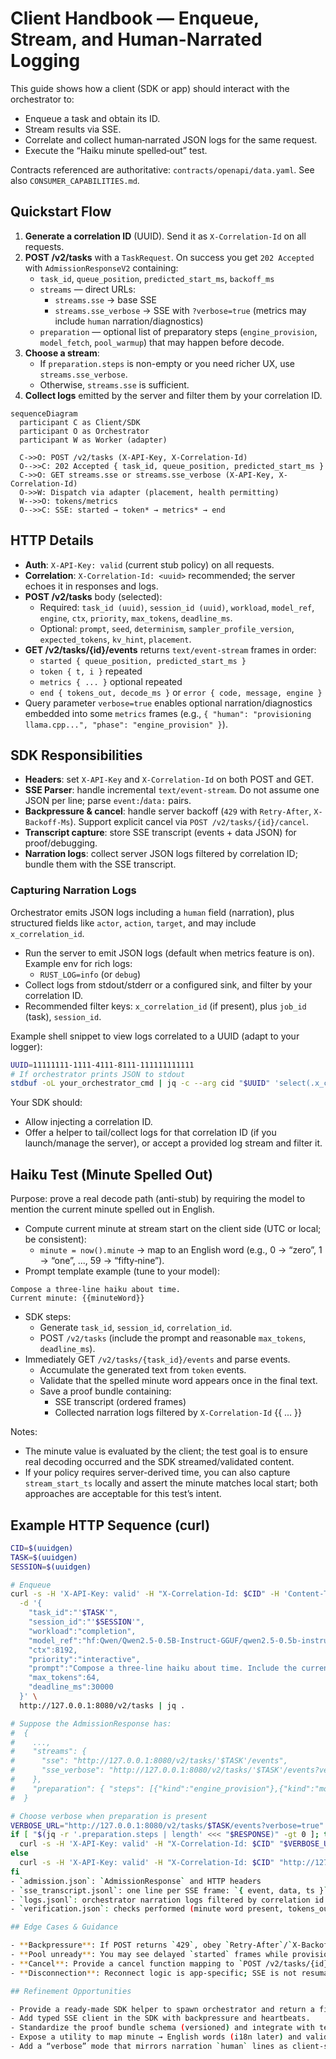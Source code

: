 # Client Handbook — Enqueue, Stream, and Human-Narrated Logging

This guide shows how a client (SDK or app) should interact with the orchestrator to:
- Enqueue a task and obtain its ID.
- Stream results via SSE.
- Correlate and collect human‑narrated JSON logs for the same request.
- Execute the “Haiku minute spelled‑out” test.

Contracts referenced are authoritative: `contracts/openapi/data.yaml`. See also `CONSUMER_CAPABILITIES.md`.

## Quickstart Flow

1. **Generate a correlation ID** (UUID). Send it as `X-Correlation-Id` on all requests.
2. **POST /v2/tasks** with a `TaskRequest`. On success you get `202 Accepted` with `AdmissionResponseV2` containing:
   - `task_id`, `queue_position`, `predicted_start_ms`, `backoff_ms`
   - `streams` — direct URLs:
     - `streams.sse` → base SSE
     - `streams.sse_verbose` → SSE with `?verbose=true` (metrics may include `human` narration/diagnostics)
   - `preparation` — optional list of preparatory steps (`engine_provision`, `model_fetch`, `pool_warmup`) that may happen before decode.
3. **Choose a stream**:
   - If `preparation.steps` is non-empty or you need richer UX, use `streams.sse_verbose`.
   - Otherwise, `streams.sse` is sufficient.
4. **Collect logs** emitted by the server and filter them by your correlation ID.

```mermaid
sequenceDiagram
  participant C as Client/SDK
  participant O as Orchestrator
  participant W as Worker (adapter)

  C->>O: POST /v2/tasks (X-API-Key, X-Correlation-Id)
  O-->>C: 202 Accepted { task_id, queue_position, predicted_start_ms }
  C->>O: GET streams.sse or streams.sse_verbose (X-API-Key, X-Correlation-Id)
  O->>W: Dispatch via adapter (placement, health permitting)
  W-->>O: tokens/metrics
  O-->>C: SSE: started → token* → metrics* → end
```

## HTTP Details

- **Auth**: `X-API-Key: valid` (current stub policy) on all requests.
- **Correlation**: `X-Correlation-Id: <uuid>` recommended; the server echoes it in responses and logs.
- **POST /v2/tasks** body (selected):
  - Required: `task_id (uuid)`, `session_id (uuid)`, `workload`, `model_ref`, `engine`, `ctx`, `priority`, `max_tokens`, `deadline_ms`.
  - Optional: `prompt`, `seed`, `determinism`, `sampler_profile_version`, `expected_tokens`, `kv_hint`, `placement`.
- **GET /v2/tasks/{id}/events** returns `text/event-stream` frames in order:
  - `started { queue_position, predicted_start_ms }`
  - `token { t, i }` repeated
  - `metrics { ... }` optional repeated
  - `end { tokens_out, decode_ms }` or `error { code, message, engine }`
- Query parameter `verbose=true` enables optional narration/diagnostics embedded into some `metrics` frames (e.g., `{ "human": "provisioning llama.cpp...", "phase": "engine_provision" }`).

## SDK Responsibilities

- **Headers**: set `X-API-Key` and `X-Correlation-Id` on both POST and GET.
- **SSE Parser**: handle incremental `text/event-stream`. Do not assume one JSON per line; parse `event:`/`data:` pairs.
- **Backpressure & cancel**: handle server backoff (`429` with `Retry-After`, `X-Backoff-Ms`). Support explicit cancel via `POST /v2/tasks/{id}/cancel`.
- **Transcript capture**: store SSE transcript (events + data JSON) for proof/debugging.
- **Narration logs**: collect server JSON logs filtered by correlation ID; bundle them with the SSE transcript.

### Capturing Narration Logs

Orchestrator emits JSON logs including a `human` field (narration), plus structured fields like `actor`, `action`, `target`, and may include `x_correlation_id`.

- Run the server to emit JSON logs (default when metrics feature is on). Example env for rich logs:
  - `RUST_LOG=info` (or `debug`)
- Collect logs from stdout/stderr or a configured sink, and filter by your correlation ID.
- Recommended filter keys: `x_correlation_id` (if present), plus `job_id` (task), `session_id`.

Example shell snippet to view logs correlated to a UUID (adapt to your logger):

```bash
UUID=11111111-1111-4111-8111-111111111111
# If orchestrator prints JSON to stdout
stdbuf -oL your_orchestrator_cmd | jq -c --arg cid "$UUID" 'select(.x_correlation_id == $cid)'
```

Your SDK should:
- Allow injecting a correlation ID.
- Offer a helper to tail/collect logs for that correlation ID (if you launch/manage the server), or accept a provided log stream and filter it.

## Haiku Test (Minute Spelled Out)

Purpose: prove a real decode path (anti-stub) by requiring the model to mention the current minute spelled out in English.

- Compute current minute at stream start on the client side (UTC or local; be consistent):
  - `minute = now().minute` → map to an English word (e.g., 0 → “zero”, 1 → “one”, ..., 59 → “fifty‑nine”).
- Prompt template example (tune to your model):

```
Compose a three-line haiku about time.
Current minute: {{minuteWord}}
```

- SDK steps:
  - Generate `task_id`, `session_id`, `correlation_id`.
  - POST `/v2/tasks` (include the prompt and reasonable `max_tokens`, `deadline_ms`).
- Immediately GET `/v2/tasks/{task_id}/events` and parse events.
  - Accumulate the generated text from `token` events.
  - Validate that the spelled minute word appears once in the final text.
  - Save a proof bundle containing:
    - SSE transcript (ordered frames)
    - Collected narration logs filtered by `X-Correlation-Id`
{{ ... }}

Notes:
- The minute value is evaluated by the client; the test goal is to ensure real decoding occurred and the SDK streamed/validated content.
- If your policy requires server-derived time, you can also capture `stream_start_ts` locally and assert the minute matches local start; both approaches are acceptable for this test’s intent.

## Example HTTP Sequence (curl)

```bash
CID=$(uuidgen)
TASK=$(uuidgen)
SESSION=$(uuidgen)

# Enqueue
curl -s -H 'X-API-Key: valid' -H "X-Correlation-Id: $CID" -H 'Content-Type: application/json' \
  -d '{
    "task_id":"'$TASK'",
    "session_id":"'$SESSION'",
    "workload":"completion",
    "model_ref":"hf:Qwen/Qwen2.5-0.5B-Instruct-GGUF/qwen2.5-0.5b-instruct-q4_k_m.gguf",
    "ctx":8192,
    "priority":"interactive",
    "prompt":"Compose a three-line haiku about time. Include the current minute spelled out in English: forty-two.",
    "max_tokens":64,
    "deadline_ms":30000
  }' \
  http://127.0.0.1:8080/v2/tasks | jq .

# Suppose the AdmissionResponse has:
#  {
#    ...,
#    "streams": {
#      "sse": "http://127.0.0.1:8080/v2/tasks/'$TASK'/events",
#      "sse_verbose": "http://127.0.0.1:8080/v2/tasks/'$TASK'/events?verbose=true"
#    },
#    "preparation": { "steps": [{"kind":"engine_provision"},{"kind":"model_fetch"}] }
#  }

# Choose verbose when preparation is present
VERBOSE_URL="http://127.0.0.1:8080/v2/tasks/$TASK/events?verbose=true"
if [ "$(jq -r '.preparation.steps | length' <<< "$RESPONSE)" -gt 0 ]; then
  curl -s -H 'X-API-Key: valid' -H "X-Correlation-Id: $CID" "$VERBOSE_URL"
else
  curl -s -H 'X-API-Key: valid' -H "X-Correlation-Id: $CID" "http://127.0.0.1:8080/v2/tasks/$TASK/events"
fi
- `admission.json`: `AdmissionResponse` and HTTP headers
- `sse_transcript.jsonl`: one line per SSE frame: `{ event, data, ts }`
- `logs.jsonl`: orchestrator narration logs filtered by correlation id
- `verification.json`: checks performed (minute word present, tokens_out, timings)

## Edge Cases & Guidance

- **Backpressure**: If POST returns `429`, obey `Retry-After`/`X-Backoff-Ms` before retrying.
- **Pool unready**: You may see delayed `started` frames while provisioning occurs. Keep the stream open.
- **Cancel**: Provide a cancel function mapping to `POST /v2/tasks/{id}/cancel`; ensure no tokens arrive after cancel.
- **Disconnection**: Reconnect logic is app-specific; SSE is not resumable mid-stream today.

## Refinement Opportunities

- Provide a ready-made SDK helper to spawn orchestrator and return a filtered log stream bound to a correlation ID.
- Add typed SSE client in the SDK with backpressure and heartbeats.
- Standardize the proof bundle schema (versioned) and integrate with test harness upload.
- Expose a utility to map minute → English words (i18n later) and validate appears exactly once.
- Add a “verbose” mode that mirrors narration `human` lines as client-side progress callbacks.

